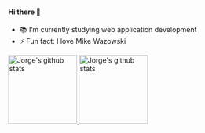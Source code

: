 #### Hi there 👋
- 📚 I’m currently studying web application development
- ⚡ Fun fact: I love Mike Wazowski
<a href="https://github.com/MontejoJorge">
  <img height="140em" src="https://github-readme-stats.vercel.app/api?username=montejojorge&hide=stars,prs&count_private=true&show_icons=true&title_color=58B100&icon_color=58B100&bg_color=F6F8FA&include_all_commits=true" alt="Jorge's github stats" />
<img height="140em" src="https://github-readme-stats.vercel.app/api/top-langs/?username=montejojorge&layout=compact&hide=vim%20script,java,html&show_icons=true&title_color=58B100&icon_color=58B100&bg_color=F6F8FA" alt="Jorge's github stats" />
</a>
